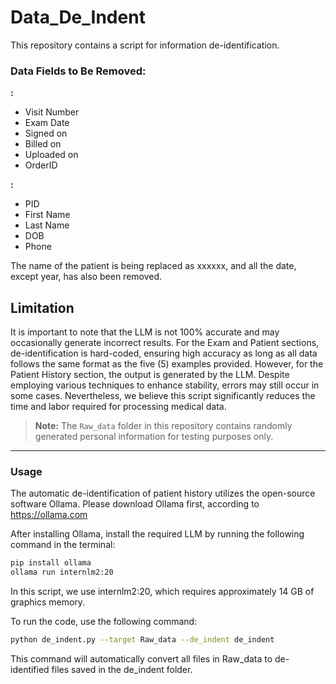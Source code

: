 # Data_De_Indent

This repository contains a script for information de-identification.

### Data Fields to Be Removed:
**<Exam>:**
- Visit Number  
- Exam Date  
- Signed on  
- Billed on  
- Uploaded on  
- OrderID  

**<Patient>:**  
- PID  
- First Name  
- Last Name  
- DOB  
- Phone  

**<Patient History>**
The name of the patient is being replaced as xxxxxx, and all the date, except year, has also been removed.

## Limitation ##
It is important to note that the LLM is not 100% accurate and may occasionally generate incorrect results. For the Exam and Patient sections, de-identification is hard-coded, ensuring high accuracy as long as all data follows the same format as the five (5) examples provided. However, for the Patient History section, the output is generated by the LLM. Despite employing various techniques to enhance stability, errors may still occur in some cases. Nevertheless, we believe this script significantly reduces the time and labor required for processing medical data.

> **Note:** The `Raw_data` folder in this repository contains randomly generated personal information for testing purposes only.

---

### Usage

The automatic de-identification of patient history utilizes the open-source software Ollama. Please download Ollama first, according to
https://ollama.com


After installing Ollama, install the required LLM by running the following command in the terminal:

```bash
pip install ollama
ollama run internlm2:20
```

In this script, we use internlm2:20, which requires approximately 14 GB of graphics memory.

To run the code, use the following command:

```bash
python de_indent.py --target Raw_data --de_indent de_indent 

```

This command will automatically convert all files in Raw_data to de-identified files saved in the de_indent folder.


